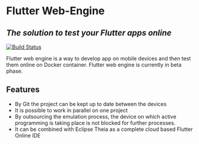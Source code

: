 # Flutter Web-Engine
## _The solution to test your Flutter apps online_


[![Build Status](https://travis-ci.com/DamienDrash/flutter_web_engine.svg?branch=master)](https://travis-ci.com/DamienDrash/flutter_web_engine)

Flutter web engine is a way to develop app on mobile devices and then test them online on Docker container.
Flutter web engine is currently in beta phase.

## Features

- By Git the project can be kept up to date between the devices
- It is possible to work in parallel on one project
- By outsourcing the emulation process, the device on which active programming is taking place is not blocked for further processes.
- It can be combined with Eclipse Theia as a complete cloud based Flutter Online IDE
